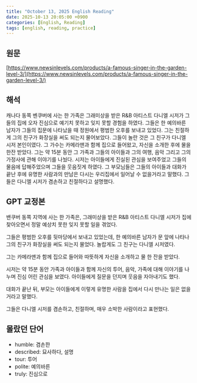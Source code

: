 ```yaml
---
title: "October 13, 2025 English Reading"
date: 2025-10-13 20:05:00 +0900
categories: [English, Reading]
tags: [english, reading, practice]
---
```


## **원문**
[https://www.newsinlevels.com/products/a-famous-singer-in-the-garden-level-3/](https://www.newsinlevels.com/products/a-famous-singer-in-the-garden-level-3/)

## **해석**
캐나다 동쪽 벤쿠버에 사는 한 가족은 그래미상을 받은 R&B 아티스트 다니엘 시저가 그들의 집에 오자 진심으로 예기치 못하고 잊지 못할 경험을 하였다. 그들은 한 예의바른 남자가 그들의 집문에 나타났을 때 정원에서 평범한 오후를 보내고 있었다. 그는 친절하게 그의 친구가 화장실을 써도 되는지 물어보았다. 그들이 놀란 것은 그 친구가 다니엘 시저 본인이였다. 그 가수는 카메라맨과 함께 집으로 들어왔고, 자신을 소개한 후에 물을 한잔 받았다. 그는 약 15분 동안 그 가족과 그들의 아이들과 그의 여행, 음악 그리고 그의 가정사에 관해 이야기를 나눴다. 시저는 아이들에게 진실된 관심을 보여주었고 그들의 물음에 답해주었으며 그들을 웃음짓게 하였다. 그 부모님들은 그들의 아이들과 대화가 끝난 후에 유명한 사람과의 만남은 다시는 우리집에서 일어날 수 없을거라고 말했다. 그들은 다니엘 시저가 겸손하고 친절하다고 설명했다.

## **GPT 교정본**

밴쿠버 동쪽 지역에 사는 한 가족은, 그래미상을 받은 R&B 아티스트 다니엘 시저가 집에 찾아오면서 정말 예상치 못한 잊지 못할 일을 겪었다.

그들은 평범한 오후를 뒷마당에서 보내고 있었는데, 한 예의바른 남자가 문 앞에 나타나 그의 친구가 화장실을 써도 되는지 물었다. 놀랍게도 그 친구는 다니엘 시저였다.

그는 카메라맨과 함께 집으로 들어와 따뜻하게 자신을 소개하고 물 한 잔을 받았다.

시저는 약 15분 동안 가족과 아이들과 함께 자신의 투어, 음악, 가족에 대해 이야기를 나누며 진심 어린 관심을 보였다. 아이들에게 질문을 던지며 웃음을 자아내기도 했다.

대화가 끝난 뒤, 부모는 아이들에게 이렇게 유명한 사람을 집에서 다시 만나는 일은 없을 거라고 말했다.

그들은 다니엘 시저를 겸손하고, 친절하며, 매우 소박한 사람이라고 표현했다.

## **몰랐던 단어**

- humble: 겸손한
- described: 묘사하다, 설명
- tour: 투어
- polite: 예의바른
- truly: 진심으로